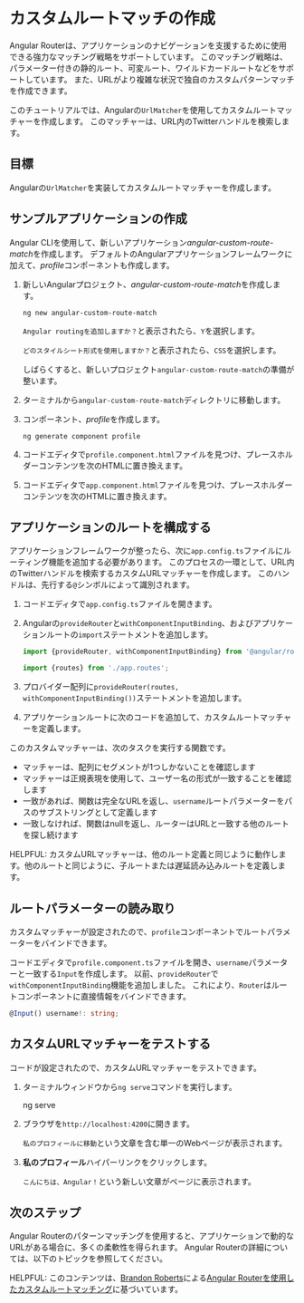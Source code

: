 # カスタムルートマッチの作成

Angular Routerは、アプリケーションのナビゲーションを支援するために使用できる強力なマッチング戦略をサポートしています。
このマッチング戦略は、パラメーター付きの静的ルート、可変ルート、ワイルドカードルートなどをサポートしています。
また、URLがより複雑な状況で独自のカスタムパターンマッチを作成できます。

このチュートリアルでは、Angularの`UrlMatcher`を使用してカスタムルートマッチャーを作成します。
このマッチャーは、URL内のTwitterハンドルを検索します。

## 目標

Angularの`UrlMatcher`を実装してカスタムルートマッチャーを作成します。

## サンプルアプリケーションの作成

Angular CLIを使用して、新しいアプリケーション*angular-custom-route-match*を作成します。
デフォルトのAngularアプリケーションフレームワークに加えて、*profile*コンポーネントも作成します。

1. 新しいAngularプロジェクト、*angular-custom-route-match*を作成します。

    ```shell
    ng new angular-custom-route-match
    ```

    `Angular routingを追加しますか？`と表示されたら、`Y`を選択します。

    `どのスタイルシート形式を使用しますか？`と表示されたら、`CSS`を選択します。

    しばらくすると、新しいプロジェクト`angular-custom-route-match`の準備が整います。

1. ターミナルから`angular-custom-route-match`ディレクトリに移動します。
1. コンポーネント、*profile*を作成します。

    ```shell
    ng generate component profile
    ```

1. コードエディタで`profile.component.html`ファイルを見つけ、プレースホルダーコンテンツを次のHTMLに置き換えます。

    <docs-code header="src/app/profile/profile.component.html" path="adev/src/content/examples/routing-with-urlmatcher/src/app/profile/profile.component.html"/>

1. コードエディタで`app.component.html`ファイルを見つけ、プレースホルダーコンテンツを次のHTMLに置き換えます。

    <docs-code header="src/app/app.component.html" path="adev/src/content/examples/routing-with-urlmatcher/src/app/app.component.html"/>

## アプリケーションのルートを構成する

アプリケーションフレームワークが整ったら、次に`app.config.ts`ファイルにルーティング機能を追加する必要があります。
このプロセスの一環として、URL内のTwitterハンドルを検索するカスタムURLマッチャーを作成します。
このハンドルは、先行する`@`シンボルによって識別されます。

1. コードエディタで`app.config.ts`ファイルを開きます。
1. Angularの`provideRouter`と`withComponentInputBinding`、およびアプリケーションルートの`import`ステートメントを追加します。

    ```ts
    import {provideRouter, withComponentInputBinding} from '@angular/router';

    import {routes} from './app.routes';
    ```

1. プロバイダー配列に`provideRouter(routes, withComponentInputBinding())`ステートメントを追加します。

1. アプリケーションルートに次のコードを追加して、カスタムルートマッチャーを定義します。

    <docs-code header="src/app/app.routes.ts" path="adev/src/content/examples/routing-with-urlmatcher/src/app/app.routes.ts" visibleRegion="matcher"/>

このカスタムマッチャーは、次のタスクを実行する関数です。

* マッチャーは、配列にセグメントが1つしかないことを確認します
* マッチャーは正規表現を使用して、ユーザー名の形式が一致することを確認します
* 一致があれば、関数は完全なURLを返し、`username`ルートパラメーターをパスのサブストリングとして定義します
* 一致しなければ、関数はnullを返し、ルーターはURLと一致する他のルートを探し続けます

HELPFUL: カスタムURLマッチャーは、他のルート定義と同じように動作します。他のルートと同じように、子ルートまたは遅延読み込みルートを定義します。

## ルートパラメーターの読み取り

カスタムマッチャーが設定されたので、`profile`コンポーネントでルートパラメーターをバインドできます。

コードエディタで`profile.component.ts`ファイルを開き、`username`パラメーターと一致する`Input`を作成します。
以前、`provideRouter`で`withComponentInputBinding`機能を追加しました。
これにより、`Router`はルートコンポーネントに直接情報をバインドできます。

```ts
@Input() username!: string;
```

## カスタムURLマッチャーをテストする

コードが設定されたので、カスタムURLマッチャーをテストできます。

1. ターミナルウィンドウから`ng serve`コマンドを実行します。

    <docs-code language="shell">
    ng serve
    </docs-code>

1. ブラウザを`http://localhost:4200`に開きます。

    `私のプロフィールに移動`という文章を含む単一のWebページが表示されます。

1. **私のプロフィール**ハイパーリンクをクリックします。

    `こんにちは、Angular！`という新しい文章がページに表示されます。

## 次のステップ

Angular Routerのパターンマッチングを使用すると、アプリケーションで動的なURLがある場合に、多くの柔軟性を得られます。
Angular Routerの詳細については、以下のトピックを参照してください。

<docs-pill-row>
  <docs-pill href="guide/routing/common-router-tasks" title="アプリ内ルーティングとナビゲーション"/>
  <docs-pill href="api/router/Router" title="Router API"/>
</docs-pill-row>

HELPFUL: このコンテンツは、[Brandon Roberts](https://twitter.com/brandontroberts)による[Angular Routerを使用したカスタムルートマッチング](https://medium.com/@brandontroberts/custom-route-matching-with-the-angular-router-fbdd48665483)に基づいています。
